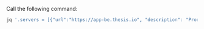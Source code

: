 Call the following command:

```bash
jq '.servers = [{"url":"https://app-be.thesis.io", "description": "Production Thesis APIs"}]' api-reference/openapi.json > tmp.json && mv tmp.json api-reference/openapi.json
```